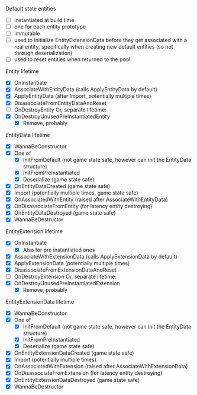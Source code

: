 
Default state entities
- [ ] instantiated at build time
- [ ] one for each entity prototype
- [ ] immutable
- [ ] used to initialize EntityExtensionData before they get associated with a real entity, specifically when creating new default entities (so not through deserialization)
- [ ] used to reset entities when returned to the pool

Entity lifetime
- [x] OnInstantiate
- [x] AssociateWithEntityData (calls ApplyEntityData by default)
- [x] ApplyEntityData (after Import, potentially multiple times)
- [x] DisassociateFromEntityDataAndReset
- [ ] OnDestroyEntity
Or, separate lifetime:
- [x] OnDestroyUnusedPreInstantiatedEntity
  - [x] Remove, probably

EntityData lifetime
- [x] WannaBeConstructor
- [x] One of
  - [x] InitFromDefault (not game state safe, however can init the EntityData structure)
  - [x] InitFromPreInstantiated
  - [x] Deserialize (game state safe)
- [x] OnEntityDataCreated (game state safe)
- [x] Import (potentially multiple times, game state safe)
- [x] OnAssociatedWithEntity (raised after AssociateWithEntityData)
- [x] OnDisassociateFromEntity (for latency entity destroying)
- [x] OnEntityDataDestroyed (game state safe)
- [x] WannaBeDestructor

EntityExtension lifetime
- [x] OnInstantiate
  - [x] Also for pre instantiated ones
- [x] AssociateWithExtensionData (calls ApplyExtensionData by default)
- [x] ApplyExtensionData (potentially multiple times)
- [x] DisassociateFromExtensionDataAndReset
- [ ] OnDestroyExtension
Or, separate lifetime:
- [x] OnDestroyUnusedPreInstantiatedExtension
  - [x] Remove, probably

EntityExtensionData lifetime
- [x] WannaBeConstructor
- [x] One of
  - [x] InitFromDefault (not game state safe, however can init the EntityData structure)
  - [x] InitFromPreInstantiated
  - [x] Deserialize (game state safe)
- [x] OnEntityExtensionDataCreated (game state safe)
- [x] Import (potentially multiple times)
- [x] OnAssociatedWithExtension (raised after AssociateWithExtensionData)
- [x] OnDisassociateFromExtension (for latency entity destroying)
- [x] OnEntityExtensionDataDestroyed (game state safe)
- [x] WannaBeDestructor
